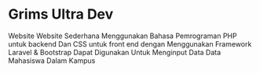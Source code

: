 # Grims Ultra Dev
Website Website Sederhana Menggunakan Bahasa Pemrograman PHP untuk backend Dan CSS untuk front end dengan Menggunakan Framework Laravel &amp; Bootstrap
Dapat Digunakan Untuk Menginput Data Data Mahasiswa Dalam Kampus

